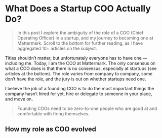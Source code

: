 # What Does a Startup COO Actually Do?

> In this post I explore the ambiguity of the role of a COO (Chief Operating Officer) in a startup, and my journey to becoming one at Mattermark. Scroll to the bottom for further reading, as I have aggregated 10+ articles on the subject.

Titles shouldn’t matter, but unfortunately everyone has to have one — including me. Today, I am the COO at Mattermark. The only consensus on what a COO does is that there is no consensus, especially at startups (see articles at the bottom). The role varies from company to company, some don’t have the role, and the jury is out on whether startups need one.

I believe the job of a founding COO is to do the most important things the company hasn’t hired for yet, hire or delegate to someone in your place, and move on.

> Founding COOs need to be zero-to-one people who are good at and comfortable with firing themselves.

## How my role as COO evolved
